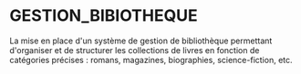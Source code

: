 # GESTION_BIBIOTHEQUE
La mise en place d'un système de gestion de bibliothèque permettant d'organiser et de structurer les collections de livres en fonction de catégories précises : romans, magazines, biographies, science-fiction, etc.

